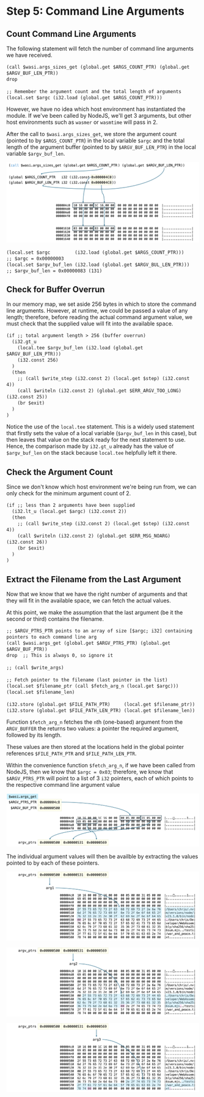 # Step 5: Command Line Arguments

## Count Command Line Arguments

The following statement will fetch the number of command line arguments we have received.

```wat
(call $wasi.args_sizes_get (global.get $ARGS_COUNT_PTR) (global.get $ARGV_BUF_LEN_PTR))
drop

;; Remember the argument count and the total length of arguments
(local.set $argc (i32.load (global.get $ARGS_COUNT_PTR)))
```

However, we have no idea which host environment has instantiated the module.
If we've been called by NodeJS, we'll get 3 arguments, but other host environments such as `wasmer` or `wasmtime` will pass in 2.

After the call to `$wasi.args_sizes_get`, we store the argument count (pointed to by `$ARGS_COUNT_PTR`) in the local variable `$argc` and the total length of the argument buffer (pointed to by `$ARGV_BUF_LEN_PTR`) in the local variable `$argv_buf_len`.

![Calling `args_sizes_get`](../img/args_sizes_get.png)

```wat
(local.set $argc         (i32.load (global.get $ARGS_COUNT_PTR)))     ;; $argc = 0x00000003
(local.set $argv_buf_len (i32.load (global.get $ARGV_BUL_LEN_PTR)))   ;; $argv_buf_len = 0x00000083 (131)
```

## Check for Buffer Overrun

In our memory map, we set aside 256 bytes in which to store the command line arguments.
However, at runtime, we could be passed a value of any length; therefore, before reading the actual command argument value, we must check that the supplied value will fit into the available space.

```wat
(if ;; total argument length > 256 (buffer overrun)
  (i32.gt_u
    (local.tee $argv_buf_len (i32.load (global.get $ARGV_BUF_LEN_PTR)))
    (i32.const 256)
  )
  (then
    ;; (call $write_step (i32.const 2) (local.get $step) (i32.const 4))
    (call $writeln (i32.const 2) (global.get $ERR_ARGV_TOO_LONG) (i32.const 25))
    (br $exit)
  )
)
```

Notice the use of the `local.tee` statement.
This is a widely used statement that firstly sets the value of a local variable (`$argv_buf_len` in this case), but then leaves that value on the stack ready for the next statement to use.
Hence, the comparison made by `i32.gt_u` already has the value of `$argv_buf_len` on the stack because `local.tee` helpfully left it there.

## Check the Argument Count

Since we don't know which host environment we're being run from, we can only check for the minimum argument count of 2.


```wat
(if ;; less than 2 arguments have been supplied
  (i32.lt_u (local.get $argc) (i32.const 2))
  (then
    ;; (call $write_step (i32.const 2) (local.get $step) (i32.const 4))
    (call $writeln (i32.const 2) (global.get $ERR_MSG_NOARG) (i32.const 26))
    (br $exit)
  )
)
```

## Extract the Filename from the Last Argument

Now that we know that we have the right number of arguments and that they will fit in the available space, we can fetch the actual values.

At this point, we make the assumption that the last argument (be it the second or third) contains the filename.

```wat
;; $ARGV_PTRS_PTR points to an array of size [$argc; i32] containing pointers to each command line arg
(call $wasi.args_get (global.get $ARGV_PTRS_PTR) (global.get $ARGV_BUF_PTR))
drop  ;; This is always 0, so ignore it

;; (call $write_args)

;; Fetch pointer to the filename (last pointer in the list)
(local.set $filename_ptr (call $fetch_arg_n (local.get $argc)))
(local.set $filename_len)

(i32.store (global.get $FILE_PATH_PTR)     (local.get $filename_ptr))
(i32.store (global.get $FILE_PATH_LEN_PTR) (local.get $filename_len))
```

Function `$fetch_arg_n` fetches the `n`th (one-based) argument from the `ARGV_BUFFER` the returns two values: a pointer the required argument, followed by its length.

These values are then stored at the locations held in the global pointer references `$FILE_PATH_PTR` and `$FILE_PATH_LEN_PTR`.

Within the convenience function `$fetch_arg_n`, if we have been called from NodeJS, then we know that `$argc = 0x03`; therefore, we know that `$ARGV_PTRS_PTR` will point to a list of 3 `i32` pointers, each of which points to the respective command line argument value

![Calling `args_get`](../img/args_get.png)

The individual argument values will then be availble by extracting the values pointed to by each of these pointers.

![Argument 1](../img/arg1.png)

![Argument 2](../img/arg2.png)

![Argument 3](../img/arg3.png)
